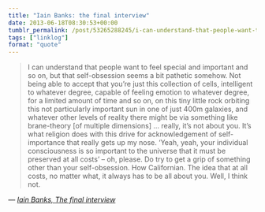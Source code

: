 ```yaml
---
title: "Iain Banks: the final interview"
date: 2013-06-18T08:30:53+00:00
tumblr_permalink: /post/53265288245/i-can-understand-that-people-want-to-feel-special
tags: ["linklog"]
format: "quote"
---
```


> I can understand that people want to feel special and important and so on, but that self-obsession seems a bit pathetic somehow. Not being able to accept that you&rsquo;re just this collection of cells, intelligent to whatever degree, capable of feeling emotion to whatever degree, for a limited amount of time and so on, on this tiny little rock orbiting this not particularly important sun in one of just 400m galaxies, and whatever other levels of reality there might be via something like brane-theory [of multiple dimensions] … really, it&rsquo;s not about you. It&rsquo;s what religion does with this drive for acknowledgement of self-importance that really gets up my nose. &lsquo;Yeah, yeah, your individual consciousness is so important to the universe that it must be preserved at all costs&rsquo; – oh, please. Do try to get a grip of something other than your self-obsession. How Californian. The idea that at all costs, no matter what, it always has to be all about you. Well, I think not.

— <cite>[Iain Banks, _The final interview_](https://www.theguardian.com/books/2013/jun/15/iain-banks-the-final-interview)</cite>

